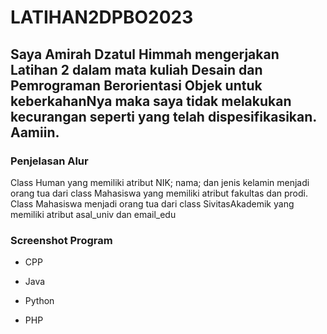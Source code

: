 # LATIHAN2DPBO2023

## Saya Amirah Dzatul Himmah mengerjakan Latihan 2 dalam mata kuliah Desain dan Pemrograman Berorientasi Objek untuk keberkahanNya maka saya tidak melakukan kecurangan seperti yang telah dispesifikasikan. Aamiin.

### Penjelasan Alur
Class Human yang memiliki atribut NIK; nama; dan jenis kelamin menjadi orang tua dari class Mahasiswa yang memiliki atribut fakultas dan prodi. Class Mahasiswa menjadi orang tua dari class SivitasAkademik yang memiliki atribut asal_univ dan email_edu

### Screenshot Program

* CPP

* Java

* Python

* PHP

